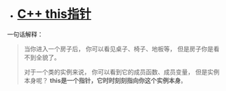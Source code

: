 - # [C++ this指针](https://blog.csdn.net/qq_34823218/article/details/108649791)



一句话解释：

> 当你进入一个房子后，
> 你可以看见桌子、椅子、地板等，
> 但是房子你是看不到全貌了。
>
> 对于一个类的实例来说，
> 你可以看到它的成员函数、成员变量，
> 但是实例本身呢？
> **this是一个指针，它时时刻刻指向你这个实例本身**。

